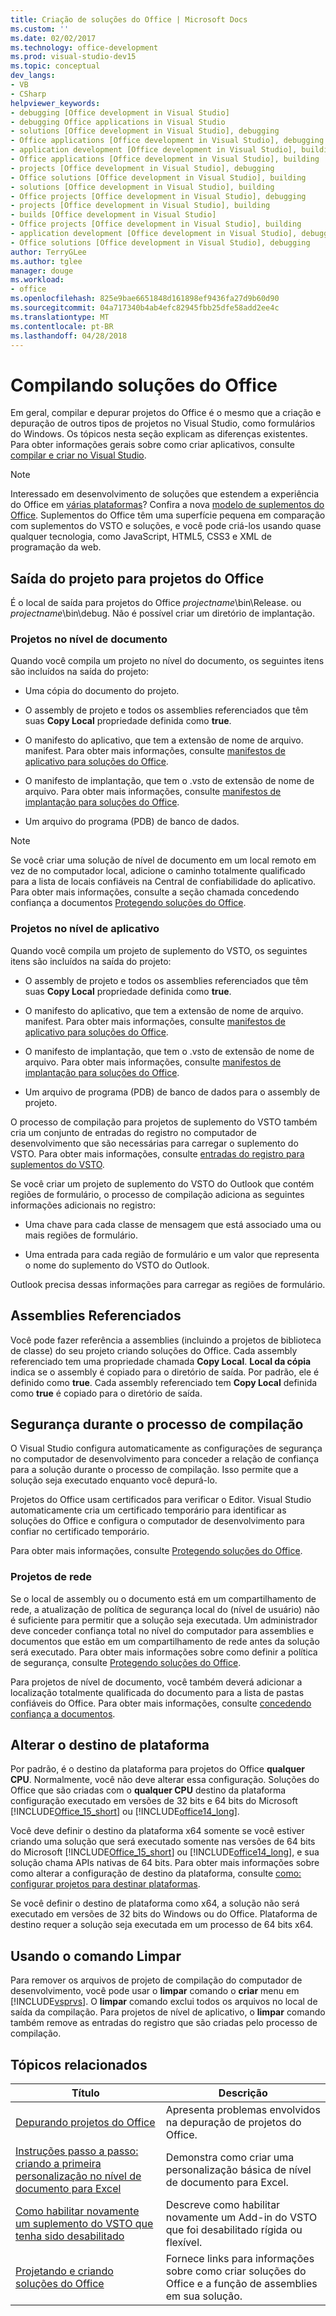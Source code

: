 ```yaml
---
title: Criação de soluções do Office | Microsoft Docs
ms.custom: ''
ms.date: 02/02/2017
ms.technology: office-development
ms.prod: visual-studio-dev15
ms.topic: conceptual
dev_langs:
- VB
- CSharp
helpviewer_keywords:
- debugging [Office development in Visual Studio]
- debugging Office applications in Visual Studio
- solutions [Office development in Visual Studio], debugging
- Office applications [Office development in Visual Studio], debugging
- application development [Office development in Visual Studio], building
- Office applications [Office development in Visual Studio], building
- projects [Office development in Visual Studio], debugging
- Office solutions [Office development in Visual Studio], building
- solutions [Office development in Visual Studio], building
- Office projects [Office development in Visual Studio], debugging
- projects [Office development in Visual Studio], building
- builds [Office development in Visual Studio]
- Office projects [Office development in Visual Studio], building
- application development [Office development in Visual Studio], debugging
- Office solutions [Office development in Visual Studio], debugging
author: TerryGLee
ms.author: tglee
manager: douge
ms.workload:
- office
ms.openlocfilehash: 825e9bae6651848d161898ef9436fa27d9b60d90
ms.sourcegitcommit: 04a717340b4ab4efc82945fbb25dfe58add2ee4c
ms.translationtype: MT
ms.contentlocale: pt-BR
ms.lasthandoff: 04/28/2018
---
```

# <a name="building-office-solutions"></a>Compilando soluções do Office
  Em geral, compilar e depurar projetos do Office é o mesmo que a criação e depuração de outros tipos de projetos no Visual Studio, como formulários do Windows. Os tópicos nesta seção explicam as diferenças existentes. Para obter informações gerais sobre como criar aplicativos, consulte [compilar e criar no Visual Studio](/visualstudio/ide/compiling-and-building-in-visual-studio).  
  
> [!NOTE]  
>  Interessado em desenvolvimento de soluções que estendem a experiência do Office em [várias plataformas](https://dev.office.com/add-in-availability)? Confira a nova [modelo de suplementos do Office](https://dev.office.com/docs/add-ins/overview/office-add-ins). Suplementos do Office têm uma superfície pequena em comparação com suplementos do VSTO e soluções, e você pode criá-los usando quase qualquer tecnologia, como JavaScript, HTML5, CSS3 e XML de programação da web.  
  
## <a name="project-output-for-office-projects"></a>Saída do projeto para projetos do Office  
 É o local de saída para projetos do Office *projectname*\bin\Release. ou *projectname*\bin\debug. Não é possível criar um diretório de implantação.  
  
### <a name="document-level-projects"></a>Projetos no nível de documento  
 Quando você compila um projeto no nível do documento, os seguintes itens são incluídos na saída do projeto:  
  
-   Uma cópia do documento do projeto.  
  
-   O assembly de projeto e todos os assemblies referenciados que têm suas **Copy Local** propriedade definida como **true**.  
  
-   O manifesto do aplicativo, que tem a extensão de nome de arquivo. manifest. Para obter mais informações, consulte [manifestos de aplicativo para soluções do Office](../vsto/application-manifests-for-office-solutions.md).  
  
-   O manifesto de implantação, que tem o .vsto de extensão de nome de arquivo. Para obter mais informações, consulte [manifestos de implantação para soluções do Office](../vsto/deployment-manifests-for-office-solutions.md).  
  
-   Um arquivo do programa (PDB) de banco de dados.  
  
> [!NOTE]  
>  Se você criar uma solução de nível de documento em um local remoto em vez de no computador local, adicione o caminho totalmente qualificado para a lista de locais confiáveis na Central de confiabilidade do aplicativo. Para obter mais informações, consulte a seção chamada concedendo confiança a documentos [Protegendo soluções do Office](../vsto/securing-office-solutions.md).  
  
### <a name="application-level-projects"></a>Projetos no nível de aplicativo  
 Quando você compila um projeto de suplemento do VSTO, os seguintes itens são incluídos na saída do projeto:  
  
-   O assembly de projeto e todos os assemblies referenciados que têm suas **Copy Local** propriedade definida como **true**.  
  
-   O manifesto do aplicativo, que tem a extensão de nome de arquivo. manifest. Para obter mais informações, consulte [manifestos de aplicativo para soluções do Office](../vsto/application-manifests-for-office-solutions.md).  
  
-   O manifesto de implantação, que tem o .vsto de extensão de nome de arquivo. Para obter mais informações, consulte [manifestos de implantação para soluções do Office](../vsto/deployment-manifests-for-office-solutions.md).  
  
-   Um arquivo de programa (PDB) de banco de dados para o assembly de projeto.  
  
 O processo de compilação para projetos de suplemento do VSTO também cria um conjunto de entradas do registro no computador de desenvolvimento que são necessárias para carregar o suplemento do VSTO. Para obter mais informações, consulte [entradas do registro para suplementos do VSTO](../vsto/registry-entries-for-vsto-add-ins.md).  
  
 Se você criar um projeto de suplemento do VSTO do Outlook que contém regiões de formulário, o processo de compilação adiciona as seguintes informações adicionais no registro:  
  
-   Uma chave para cada classe de mensagem que está associado uma ou mais regiões de formulário.  
  
-   Uma entrada para cada região de formulário e um valor que representa o nome do suplemento do VSTO do Outlook.  
  
 Outlook precisa dessas informações para carregar as regiões de formulário.  
  
## <a name="referenced-assemblies"></a>Assemblies Referenciados  
 Você pode fazer referência a assemblies (incluindo a projetos de biblioteca de classe) do seu projeto criando soluções do Office. Cada assembly referenciado tem uma propriedade chamada **Copy Local**. **Local da cópia** indica se o assembly é copiado para o diretório de saída. Por padrão, ele é definido como **true**. Cada assembly referenciado tem **Copy Local** definida como **true** é copiado para o diretório de saída.  
  
## <a name="security-during-the-build-process"></a>Segurança durante o processo de compilação  
 O Visual Studio configura automaticamente as configurações de segurança no computador de desenvolvimento para conceder a relação de confiança para a solução durante o processo de compilação. Isso permite que a solução seja executado enquanto você depurá-lo.  
  
 Projetos do Office usam certificados para verificar o Editor. Visual Studio automaticamente cria um certificado temporário para identificar as soluções do Office e configura o computador de desenvolvimento para confiar no certificado temporário.  
  
 Para obter mais informações, consulte [Protegendo soluções do Office](../vsto/securing-office-solutions.md).  
  
### <a name="network-projects"></a>Projetos de rede  
 Se o local de assembly ou o documento está em um compartilhamento de rede, a atualização de política de segurança local do (nível de usuário) não é suficiente para permitir que a solução seja executada. Um administrador deve conceder confiança total no nível do computador para assemblies e documentos que estão em um compartilhamento de rede antes da solução será executado. Para obter mais informações sobre como definir a política de segurança, consulte [Protegendo soluções do Office](../vsto/securing-office-solutions.md).  
  
 Para projetos de nível de documento, você também deverá adicionar a localização totalmente qualificada do documento para a lista de pastas confiáveis do Office. Para obter mais informações, consulte [concedendo confiança a documentos](../vsto/granting-trust-to-documents.md).  
  
## <a name="changing-the-platform-target"></a>Alterar o destino de plataforma  
 Por padrão, é o destino da plataforma para projetos do Office **qualquer CPU**. Normalmente, você não deve alterar essa configuração. Soluções do Office que são criadas com o **qualquer CPU** destino da plataforma configuração executado em versões de 32 bits e 64 bits do Microsoft [!INCLUDE[Office_15_short](../vsto/includes/office-15-short-md.md)] ou [!INCLUDE[office14_long](../vsto/includes/office14-long-md.md)].  
  
 Você deve definir o destino da plataforma x64 somente se você estiver criando uma solução que será executado somente nas versões de 64 bits do Microsoft [!INCLUDE[Office_15_short](../vsto/includes/office-15-short-md.md)] ou [!INCLUDE[office14_long](../vsto/includes/office14-long-md.md)], e sua solução chama APIs nativas de 64 bits. Para obter mais informações sobre como alterar a configuração de destino da plataforma, consulte [como: configurar projetos para destinar plataformas](../ide/how-to-configure-projects-to-target-platforms.md).  
  
 Se você definir o destino de plataforma como x64, a solução não será executado em versões de 32 bits do Windows ou do Office. Plataforma de destino requer a solução seja executada em um processo de 64 bits x64.  
  
## <a name="using-the-clean-command"></a>Usando o comando Limpar  
 Para remover os arquivos de projeto de compilação do computador de desenvolvimento, você pode usar o **limpar** comando o **criar** menu em [!INCLUDE[vsprvs](../sharepoint/includes/vsprvs-md.md)]. O **limpar** comando exclui todos os arquivos no local de saída da compilação. Para projetos de nível de aplicativo, o **limpar** comando também remove as entradas do registro que são criadas pelo processo de compilação.  
  
## <a name="related-topics"></a>Tópicos relacionados  
  
|Título|Descrição|  
|-----------|-----------------|  
|[Depurando projetos do Office](../vsto/debugging-office-projects.md)|Apresenta problemas envolvidos na depuração de projetos do Office.|  
|[Instruções passo a passo: criando a primeira personalização no nível de documento para Excel](../vsto/walkthrough-creating-your-first-document-level-customization-for-excel.md)|Demonstra como criar uma personalização básica de nível de documento para Excel.|  
|[Como habilitar novamente um suplemento do VSTO que tenha sido desabilitado](../vsto/how-to-re-enable-a-vsto-add-in-that-has-been-disabled.md)|Descreve como habilitar novamente um Add-in do VSTO que foi desabilitado rígida ou flexível.|  
|[Projetando e criando soluções do Office](../vsto/designing-and-creating-office-solutions.md)|Fornece links para informações sobre como criar soluções do Office e a função de assemblies em sua solução.|  
  
  